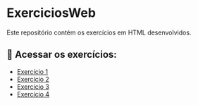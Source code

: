 # ExerciciosWeb

Este repositório contém os exercícios em HTML desenvolvidos.

## 🔗 Acessar os exercícios:

- [Exercício 1](./exercicio1.html)
- [Exercício 2](./exercicio2.html)
- [Exercício 3](./exercicio3.html)
- [Exercício 4](./exercicio4.html)
